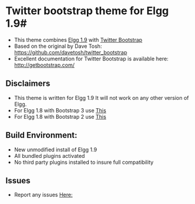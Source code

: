 # Twitter bootstrap theme for Elgg 1.9#
*	This theme combines [Elgg 1.9](https://github.com/Elgg/Elgg/tree/1.9) with [Twitter Bootstrap](https://github.com/twbs/bootstrap) 
*	Based on the original by Dave Tosh: https://github.com/davetosh/twitter_bootstrap
*	Excellent documentation for Twitter Bootstrap is available here: http://getbootstrap.com/

## Disclaimers ##
*	This theme is written for Elgg 1.9 It will not work on any other version of Elgg.
*	For Elgg 1.8 with Bootstrap 3 use [This](https://github.com/twentyfiveautumn/twitter_bootstrap/tree/twitter_bootstrap-1.8)
*	For Elgg 1.8 with Bootstrap 2 use [This](https://github.com/twentyfiveautumn/twitter_bootstrap/tree/twitter_bootstrap_2)

## Build Environment: ##
* 	New unmodified install of Elgg 1.9
* 	All bundled plugins activated
*	No third party plugins installed to insure full compatibility

## Issues ##
* Report any issues [Here:](https://github.com/twentyfiveautumn/twitter_bootstrap/issues)
